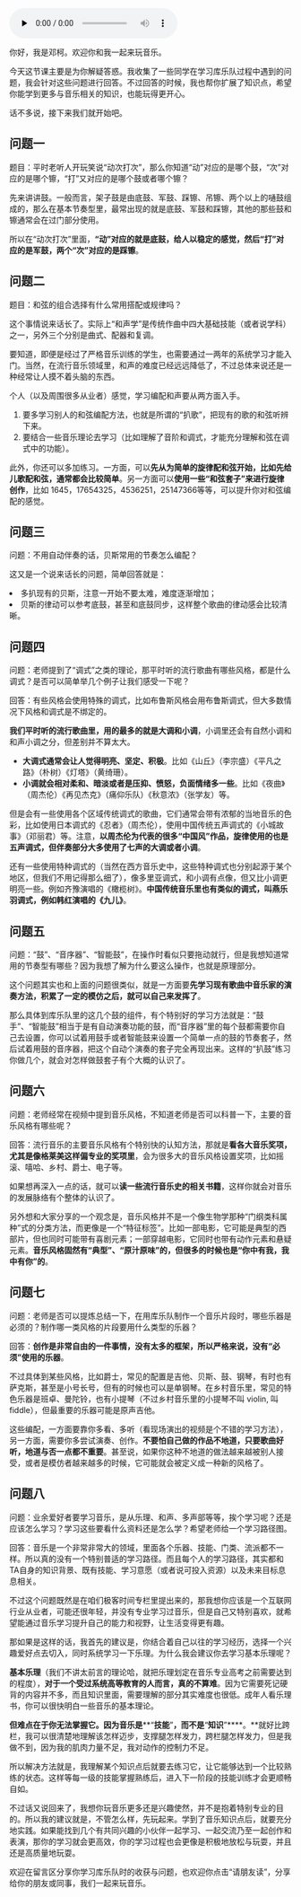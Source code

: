 <audio id="audio" title="知识拓展2｜八个问题，解答你学习中遇到的疑惑" controls="" preload="none"><source id="mp3" src="https://static001.geekbang.org/resource/audio/6f/33/6fac6512bf4d81686400c9c300a0ea33.mp3"></audio>

你好，我是邓柯。欢迎你和我一起来玩音乐。

今天这节课主要是为你解疑答惑。我收集了一些同学在学习库乐队过程中遇到的问题，我会针对这些问题进行回答。不过回答的时候，我也帮你扩展了知识点，希望你能学到更多与音乐相关的知识，也能玩得更开心。

话不多说，接下来我们就开始吧。

## 问题一

题目：平时老听人开玩笑说“动次打次”，那么你知道“动”对应的是哪个鼓，“次”对应的是哪个镲，“打”又对应的是哪个鼓或者哪个镲？

先来讲讲鼓。一般而言，架子鼓是由底鼓、军鼓、踩镲、吊镲、两个以上的嗵鼓组成的，那么在基本节奏型里，最常出现的就是底鼓、军鼓和踩镲，其他的那些鼓和镲通常会在过门部分使用。

所以在“动次打次”里面，**“动”对应的就是底鼓，给人以稳定的感觉，然后“打”对应的是军鼓，两个“次”对应的是踩镲**。

## 问题二

题目：和弦的组合选择有什么常用搭配或规律吗？

这个事情说来话长了。实际上“和声学”是传统作曲中四大基础技能（或者说学科）之一，另外三个分别是曲式、配器和复调。

要知道，即便是经过了严格音乐训练的学生，也需要通过一两年的系统学习才能入门。当然，在流行音乐领域里，和声的难度已经远远降低了，不过总体来说还是一种经常让人摸不着头脑的东西。

个人（以及周围很多从业者）感觉，学习编配和声要从两方面入手。

1. 要多学习别人的和弦编配方法，也就是所谓的“扒歌”，把现有的歌的和弦听辨下来。
1. 要结合一些音乐理论去学习（比如理解了音阶和调式，才能充分理解和弦在调式中的功能）。

此外，你还可以多加练习。一方面，可以**先从为简单的旋律配和弦开始，比如先给儿歌配和弦，通常都会比较简单**。另一方面可以**使用一些“和弦套子”来进行旋律创作**，比如 1645，17654325，4536251，25147366等等，可以提升你对和弦编配的感觉。

## 问题三

问题：不用自动伴奏的话，贝斯常用的节奏怎么编配？

这又是一个说来话长的问题，简单回答就是：

<li>
多扒现有的贝斯，注意一开始不要太难，难度逐渐增加；
</li>
<li>
贝斯的律动可以参考底鼓，甚至和底鼓同步，这样整个歌曲的律动感会比较清晰。
</li>

## 问题四

问题：老师提到了“调式”之类的理论，那平时听的流行歌曲有哪些风格，都是什么调式？是否可以简单举几个例子让我们感受一下呢？

回答：有些风格会使用特殊的调式，比如布鲁斯风格会用布鲁斯调式，但大多数情况下风格和调式是不绑定的。

**我们平时听的流行歌曲里，用的最多的就是大调和小调**，小调里还会有自然小调和和声小调之分，但差别并不算太大。

- **大调式通常会让人觉得明亮、坚定、积极**。比如《山丘》（李宗盛）《平凡之路》（朴树）《灯塔》（黄绮珊）。
- **小调就会相对柔和、暗淡或者是压抑、愤怒，负面情绪多一些**。比如《夜曲》（周杰伦）《再见杰克》（痛仰乐队）《秋意浓》（张学友）等。

但是会有一些使用各个区域传统调式的歌曲，它们通常会带有浓郁的当地音乐的色彩，比如使用日本调式的《忍者》（周杰伦），使用中国传统五声调式的《小城故事》（邓丽君）等。注意，**以周杰伦为代表的很多“中国风”作品，旋律使用的也是五声调式，但伴奏部分大多使用了七声的大调或者小调**。

还有一些使用特种调式的（当然在西方音乐史中，这些特种调式也分别起源于某个地区，但我们不用记得那么细了），像多里亚调式，和小调有点像，但又比小调更明亮一些。例如齐豫演唱的《橄榄树》。**中国传统音乐里也有类似的调式，叫燕乐羽调式，例如韩红演唱的《九儿》**。

## 问题五

问题：“鼓”、“音序器”、“智能鼓”，在操作时看似只要拖动就行，但是我想知道常用的节奏型有哪些？因为我想了解为什么要这么操作，也就是原理部分。

这个问题其实也和上面的问题很类似，就是一方面要**先学习现有歌曲中音乐家的演奏方法，积累了一定的模仿之后，就可以自己来发挥了**。

那么具体到库乐队里的这几个鼓的组件，有个特别好的学习方法就是：“鼓手”、“智能鼓”相当于是有自动演奏功能的鼓，而“音序器”里的每个鼓都需要你自己去设置，你可以试着用鼓手或者智能鼓来设置一个简单一点的鼓的节奏套子，然后试着用鼓的音序器，把这个自动个演奏的套子完全再现出来。这样的“扒鼓”练习你做几个，就会对怎样做鼓套子有个大概的认识了。

## 问题六

问题：老师经常在视频中提到音乐风格，不知道老师是否可以科普一下，主要的音乐风格有哪些呢？

回答：流行音乐的主要音乐风格有个特别快的认知方法，那就是**看各大音乐奖项，尤其是像格莱美这样偏专业的奖项里**，会为很多大的音乐风格设置奖项，比如摇滚、嘻哈、乡村、爵士、电子等。

如果想再深入一点的话，就可以**读一些流行音乐史的相关书籍**，这样你就会对音乐的发展脉络有个整体的认识了。

另外想和大家分享的一个观念是，音乐风格并不是一个像生物学那种“门纲类科属种”式的分类方法，而更像是一个“特征标签”。比如一部电影，它可能是典型的西部片，但也同时可能带有喜剧元素；一部穿越电影，它同时也带有动作元素和悬疑元素。**音乐风格固然有“典型”、“原汁原味”的，但很多的时候也是“你中有我，我中有你”的**。

## 问题七

问题：老师是否可以提炼总结一下，在用库乐队制作一个音乐片段时，哪些乐器是必须的？制作哪一类风格的片段要用什么类型的乐器？

回答：**创作是非常自由的一件事情，没有太多的框架，所以严格来说，没有“必须”使用的乐器**。

不过具体到某些风格，比如爵士，常见的配置是吉他、贝斯、鼓、钢琴，有时也有萨克斯，甚至是小号长号，但有的时候也可以是单钢琴。在乡村音乐里，常见的特色乐器是班卓、曼陀铃，也有小提琴（不过乡村音乐里的小提琴不叫 violin, 叫 fiddle），但最重要的乐器可能是原声吉他。

这些编配，一方面要靠你多看、多听（看现场演出的视频是个不错的学习方法），另一方面，需要你多尝试演奏、创作。**不要怕自己做的作品不地道，只要歌曲好听，地道与否一点都不重要**。甚至说，如果你这种不地道的做法越来越被别人接受，或者是模仿者越来越多的时候，它可能就会被定义成一种新的风格了。

## 问题八

问题：业余爱好者要学习音乐，是从乐理、和声、多声部等等，挨个学习呢？还是应该怎么学习？学习这些要看什么资料还是怎么学？希望老师给一个学习路径图。

回答：音乐是一个非常非常大的领域，里面各个乐器、技能、门类、流派都不一样。所以真的没有一个特别普适的学习路径。而且每个人的学习路径，其实都和TA自身的知识背景、既有技能、学习意愿（或者说可投入资源）以及未来目标息息相关。

不过这个问题既然是在咱们极客时间专栏里提出来的，那我想你应该是一个互联网行业从业者，可能还很年轻，并没有专业学习过音乐，但是自己又特别喜欢，就希望能通过音乐学习提升自己的能力和视野，让生活变得更有趣。

那如果是这样的话，我首先的建议是，你结合着自己以往的学习经历，选择一个兴趣爱好点去切入，同时系统学习一下乐理。为什么我会建议你去学习基本乐理呢？

**基本乐理**（我们不讲太前言的理论哈，就把乐理划定在音乐专业高考之前需要达到的程度），**对于一个受过系统高等教育的人而言，真的不算难**。因为它需要死记硬背的内容并不多，而且知识里面，需要理解的部分其实难度也很低。成年人看乐理书，你可以很快明白一些音乐的基本理论。

**但难点在于你无法掌握它。因为音乐是****“**<strong>技能**</strong>”**<strong>，而不是**</strong>“**<strong>知识**</strong>”****。**就好比跨栏，我可以很清楚地理解该怎样迈步，支撑腿怎样发力，跨栏腿怎样发力，但是我做不到，因为我的肌肉力量不足，我对动作的控制力不足。

所以解决方法就是，我理解某个知识点后就要去练习它，让它能够达到一个比较熟练的状态。这样等每一级的技能掌握熟练后，进入下一阶段的技能训练才会更顺畅自如。

不过话又说回来了，我想你玩音乐更多还是兴趣使然，并不是抱着特别专业的目的。所以我的建议就是，不管怎么样，先玩起来。学到了音乐知识点后，就要充分地实践。如果能找到几个有共同兴趣的小伙伴一起学习、一起交流乃至一起创作和表演，那你的学习就会更高效，你的学习过程也会更像是积极地放松与玩耍，并且还是高质量地玩耍。

欢迎在留言区分享你学习库乐队时的收获与问题，也欢迎你点击“请朋友读”，分享给你的朋友或同事，我们一起来玩音乐。
